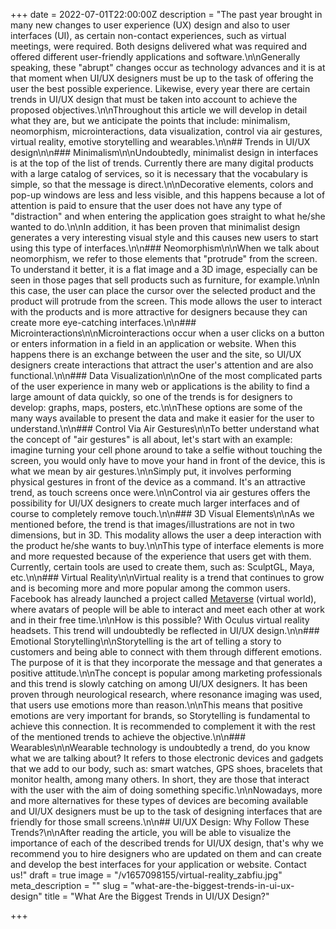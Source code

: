 +++
date = 2022-07-01T22:00:00Z
description = "The past year brought in many new changes to user experience (UX) design and also to user interfaces (UI), as certain non-contact experiences, such as virtual meetings, were required. Both designs delivered what was required and offered different user-friendly applications and software.\n\nGenerally speaking, these \"abrupt\" changes occur as technology advances and it is at that moment when UI/UX designers must be up to the task of offering the user the best possible experience. Likewise, every year there are certain trends in UI/UX design that must be taken into account to achieve the proposed objectives.\n\nThroughout this article we will develop in detail what they are, but we anticipate the points that include: minimalism, neomorphism, microinteractions, data visualization, control via air gestures, virtual reality, emotive storytelling and wearables.\n\n## Trends in UI/UX design\n\n### Minimalism\n\nUndoubtedly, minimalist design in interfaces is at the top of the list of trends. Currently there are many digital products with a large catalog of services, so it is necessary that the vocabulary is simple, so that the message is direct.\n\nDecorative elements, colors and pop-up windows are less and less visible, and this happens because a lot of attention is paid to ensure that the user does not have any type of \"distraction\" and when entering the application goes straight to what he/she wanted to do.\n\nIn addition, it has been proven that minimalist design generates a very interesting visual style and this causes new users to start using this type of interfaces.\n\n### Neomorphism\n\nWhen we talk about neomorphism, we refer to those elements that \"protrude\" from the screen. To understand it better, it is a flat image and a 3D image, especially can be seen in those pages that sell products such as furniture, for example.\n\nIn this case, the user can place the cursor over the selected product and the product will protrude from the screen. This mode allows the user to interact with the products and is more attractive for designers because they can create more eye-catching interfaces.\n\n### Microinteractions\n\nMicrointeractions occur when a user clicks on a button or enters information in a field in an application or website. When this happens there is an exchange between the user and the site, so UI/UX designers create interactions that attract the user's attention and are also functional.\n\n### Data Visualization\n\nOne of the most complicated parts of the user experience in many web or applications is the ability to find a large amount of data quickly, so one of the trends is for designers to develop: graphs, maps, posters, etc.\n\nThese options are some of the many ways available to present the data and make it easier for the user to understand.\n\n### Control Via Air Gestures\n\nTo better understand what the concept of \"air gestures\" is all about, let's start with an example: imagine turning your cell phone around to take a selfie without touching the screen, you would only have to move your hand in front of the device, this is what we mean by air gestures.\n\nSimply put, it involves performing physical gestures in front of the device as a command. It's an attractive trend, as touch screens once were.\n\nControl via air gestures offers the possibility for UI/UX designers to create much larger interfaces and of course to completely remove touch.\n\n### 3D Visual Elements\n\nAs we mentioned before, the trend is that images/illustrations are not in two dimensions, but in 3D. This modality allows the user a deep interaction with the product he/she wants to buy.\n\nThis type of interface elements is more and more requested because of the experience that users get with them. Currently, certain tools are used to create them, such as: SculptGL, Maya, etc.\n\n### Virtual Reality\n\nVirtual reality is a trend that continues to grow and is becoming more and more popular among the common users. Facebook has already launched a project called [Metaverse](https://blog.hubspot.es/marketing/que-es-metaverse#:\\~:text=En%20palabras%20del%20mismo%20Zuckerberg,mismo%20espacio%20f%C3%ADsico%20que%20t%C3%BA%C2%BB.) (virtual world), where avatars of people will be able to interact and meet each other at work and in their free time.\n\nHow is this possible? With Oculus virtual reality headsets. This trend will undoubtedly be reflected in UI/UX design.\n\n### Emotional Storytelling\n\nStorytelling is the art of telling a story to customers and being able to connect with them through different emotions. The purpose of it is that they incorporate the message and that generates a positive attitude.\n\nThe concept is popular among marketing professionals and this trend is slowly catching on among UI/UX designers. It has been proven through neurological research, where resonance imaging was used, that users use emotions more than reason.\n\nThis means that positive emotions are very important for brands, so Storytelling is fundamental to achieve this connection. It is recommended to complement it with the rest of the mentioned trends to achieve the objective.\n\n### Wearables\n\nWearable technology is undoubtedly a trend, do you know what we are talking about? It refers to those electronic devices and gadgets that we add to our body, such as: smart watches, GPS shoes, bracelets that monitor health, among many others. In short, they are those that interact with the user with the aim of doing something specific.\n\nNowadays, more and more alternatives for these types of devices are becoming available and UI/UX designers must be up to the task of designing interfaces that are friendly for those small screens.\n\n## UI/UX Design: Why Follow These Trends?\n\nAfter reading the article, you will be able to visualize the importance of each of the described trends for UI/UX design, that's why we recommend you to hire designers who are updated on them and can create and develop the best interfaces for your application or website. Contact us!"
draft = true
image = "/v1657098155/virtual-reality_zabfiu.jpg"
meta_description = ""
slug = "what-are-the-biggest-trends-in-ui-ux-design"
title = "What Are the Biggest Trends in UI/UX Design?"

+++
